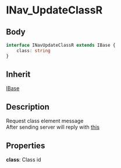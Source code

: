 # INav_UpdateClassR

## Body

```typescript
interface INavUpdateClassR extends IBase {
    class: string
}
```

## Inherit

[IBase](./../../base/IBase.md)

## Description

Request class element message\
After sending server will reply with [this](./../../client/nav/INav_UpdateClass.md)

## Properties

**class**: Class id